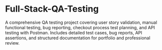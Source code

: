 # Full-Stack-QA-Testing
A comprehensive QA testing project covering user story validation, manual functional testing, bug reporting, checkout process test planning, and API testing with Postman. Includes detailed test cases, bug reports, API assertions, and structured documentation for portfolio and professional review.
